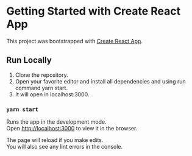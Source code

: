# Getting Started with Create React App

This project was bootstrapped with [Create React App](https://github.com/facebook/create-react-app).

## Run Locally

1. Clone the repository.
2. Open your favorite editor and install all dependencies and using run command yarn start.
4. It will open in localhost:3000.


### `yarn start`

Runs the app in the development mode.\
Open [http://localhost:3000](http://localhost:3000) to view it in the browser.

The page will reload if you make edits.\
You will also see any lint errors in the console.

